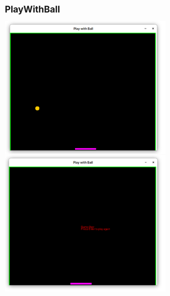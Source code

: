 # PlayWithBall

![alt text](https://github.com/oraclesoul/PlayWithBall/blob/master/Game1.png)
![alt text](https://github.com/oraclesoul/PlayWithBall/blob/master/Game2.png)
